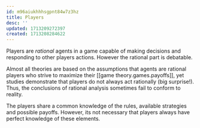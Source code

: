 ```yaml
---
id: m96aiukhhhsgpnt84w7z3hz
title: Players
desc: ''
updated: 1713209272397
created: 1713208284622
---
```


Players are _rational_ agents in a game capable of making decisions and responding to other players actions. However the rational part is debatable. 

Almost all theories are based on the assumptions that agents are rational players who strive to maximize their [[game theory.games.payoffs]], yet studies demonstrate that players do not always act rationally (big surprise!). Thus, the conclusions of rational analysis sometimes fail to conform to reality.

The players share a common knowledge of the rules, available strategies and possible payoffs. However, its not necessary that players always have perfect knowledge of these elements.
